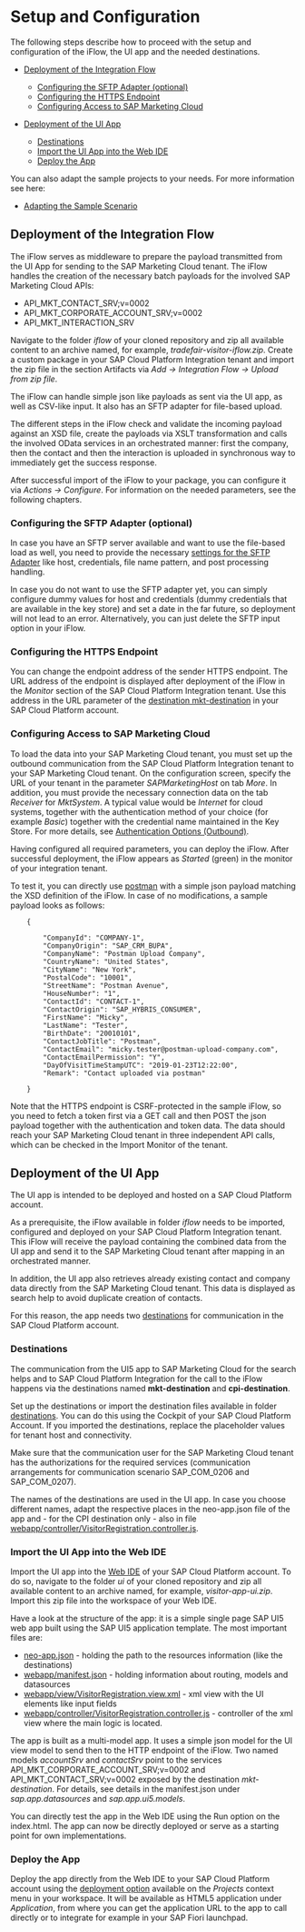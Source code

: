 
# Setup and Configuration

The following steps describe how to proceed with the setup and configuration of the iFlow, the UI app and the needed destinations.

* [Deployment of the Integration Flow](#deployment-of-the-integration-flow)
	* [Configuring the SFTP Adapter (optional)](#configuring-the-sftp-adapter-optional)
	* [Configuring the HTTPS Endpoint](#configuring-the-https-endpoint)
	* [Configuring Access to SAP Marketing Cloud](#configuring-access-to-sap-marketing-cloud)
	
* [Deployment of the UI App](#deployment-of-the-ui-app)
	* [Destinations](#destinations)
	* [Import the UI App into the Web IDE](#import-the-ui-app-into-the-web-ide)
	* [Deploy the App](#deploy-the-app)

You can also adapt the sample projects to your needs. For more information see here:

* [Adapting the Sample Scenario](README.md#adapting-the-sample-scenario)


## Deployment of the Integration Flow

The iFlow serves as middleware to prepare the payload transmitted from the UI App for sending to the SAP Marketing Cloud tenant. The iFlow handles the creation of the necessary batch payloads for the involved SAP Marketing Cloud APIs:
* API_MKT_CONTACT_SRV;v=0002
* API_MKT_CORPORATE_ACCOUNT_SRV;v=0002
* API_MKT_INTERACTION_SRV

Navigate to the folder *iflow* of your cloned repository and zip all available content to an archive named, for example, *tradefair-visitor-iflow.zip*. Create a custom package in your SAP Cloud Platform Integration tenant and import the zip file in the section Artifacts via *Add -> Integration Flow -> Upload from zip file*.

The iFlow can handle simple json like payloads as sent via the UI app, as well as CSV-like input. It also has an SFTP adapter for file-based upload. 

The different steps in the iFlow check and validate the incoming payload against an XSD file, create the payloads via XSLT transformation and calls the involved OData services in an orchestrated manner: first the company, then the contact and then the interaction is uploaded in synchronous way to immediately get the success response.

After successful import of the iFlow to your package, you can configure it via *Actions -> Configure*. For information on the needed parameters, see the following chapters.


### Configuring the SFTP Adapter (optional)

In case you have an SFTP server available and want to use the file-based load as well, you need to provide the necessary [settings for the SFTP Adapter](https://help.sap.com/viewer/fd940ad7e2034505a055f14e457c6d5b/Cloud/en-US/2de9ee58737247969eb7dc9e68b1b121.html) like host, credentials, file name pattern, and post processing handling.

In case you do not want to use the SFTP adapter yet, you can simply configure dummy values for host and credentials (dummy credentials that are available in the key store) and set a date in the far future, so deployment will not lead to an error. Alternatively, you can  just delete the SFTP input option in your iFlow.

### Configuring the HTTPS Endpoint

You can change the endpoint address of the sender HTTPS endpoint. The URL address of the endpoint is displayed after deployment of the iFlow in the *Monitor* section of the SAP Cloud Platform Integration tenant. Use this address in the URL parameter of the [destination mkt-destination](#destinations) in your SAP Cloud Platform account.

### Configuring Access to SAP Marketing Cloud

To load the data into your SAP Marketing Cloud tenant, you must set up the outbound communication from the SAP Cloud Platform Integration tenant to your SAP Marketing Cloud tenant.
On the configuration screen, specify the URL of your tenant in the parameter *SAPMarketingHost* on tab *More*. In addition, you must provide the necessary connection data on the tab *Receiver* for *MktSystem*. A typical value would be *Internet* for cloud systems, together with the authentication method of your choice (for example *Basic*) together with the credential name maintained in the Key Store. For more details, see [Authentication Options (Outbound)](https://help.sap.com/viewer/368c481cd6954bdfa5d0435479fd4eaf/Cloud/en-US/58a75377cc154f44bb81c0376d330901.html).

Having configured all required parameters, you can deploy the iFlow. After successful deployment, the iFlow appears as *Started* (green) in the monitor of your integration tenant.

To test it, you can directly use [postman](https://www.getpostman.com/) with a simple json payload matching the XSD definition of the iFlow. In case of no modifications, a sample payload looks as follows:

```
	{

		"CompanyId": "COMPANY-1",
		"CompanyOrigin": "SAP_CRM_BUPA",
		"CompanyName": "Postman Upload Company",
		"CountryName": "United States",
		"CityName": "New York",
		"PostalCode": "10001",
		"StreetName": "Postman Avenue",
		"HouseNumber": "1",
		"ContactId": "CONTACT-1",
		"ContactOrigin": "SAP_HYBRIS_CONSUMER",
		"FirstName": "Micky",
		"LastName": "Tester",
		"BirthDate": "20010101",
		"ContactJobTitle": "Postman",
		"ContactEmail": "micky.tester@postman-upload-company.com",
		"ContactEmailPermission": "Y",		
		"DayOfVisitTimeStampUTC": "2019-01-23T12:22:00",
		"Remark": "Contact uploaded via postman"
	
	}
```

Note that the HTTPS endpoint is CSRF-protected in the sample iFlow, so you need to fetch a token first via a GET call and then POST the json payload together with the authentication and token data. The data should reach your SAP Marketing Cloud tenant in three independent API calls, which can be checked in the Import Monitor of the tenant.

## Deployment of the UI App

The UI app is intended to be deployed and hosted on a SAP Cloud Platform account. 

As a prerequisite, the iFlow available in folder *iflow* needs to be imported, configured and deployed on your SAP Cloud Platform Integration tenant. This iFlow will receive the payload containing the combined data from the UI app and send it to the SAP Marketing Cloud tenant after mapping in an orchestrated manner. 

In addition, the UI app also retrieves already existing contact and company data directly from the SAP Marketing Cloud tenant. This data is displayed as search help to avoid duplicate creation of contacts.

For this reason, the app needs two [destinations](https://help.sap.com/viewer/cca91383641e40ffbe03bdc78f00f681/Cloud/en-US/e4f1d97cbb571014a247d10f9f9a685d.html) for communication in the SAP Cloud Platform account.

### Destinations

The communication from the UI5 app to SAP Marketing Cloud for the search helps and to SAP Cloud Platform Integration for the call to the iFlow happens via the destinations named **mkt-destination** and **cpi-destination**.

Set up the destinations or import the destination files available in folder [destinations](/destinations). You can do this using the Cockpit of your SAP Cloud Platform Account. If you imported the destinations, replace the placeholder values for tenant host and connectivity.

Make sure that the communication user for the SAP Marketing Cloud tenant has the authorizations for the required services (communication arrangements for communication scenario SAP_COM_0206 and SAP_COM_0207). 

The names of the destinations are used in the UI app. In case you choose different names, adapt the respective places in the neo-app.json file of the app and - for the CPI destination only - also in file [webapp/controller/VisitorRegistration.controller.js](/ui/webapp/controller/VisitorRegistration.controller.js).

### Import the UI App into the Web IDE 

Import the UI app into the [Web IDE](https://developers.sap.com/tutorials/sapui5-webide-open-webide.html) of your SAP Cloud Platform account. To do so, navigate to the folder *ui* of your cloned repository and zip all available content to an archive named, for example, *visitor-app-ui.zip*. Import this zip file into the workspace of your Web IDE.

Have a look at the structure of the app: it is a simple single page SAP UI5 web app built using the SAP UI5 application template. The most important files are:
* [neo-app.json](/ui/neo-app.json) - holding the path to the resources information (like the destinations)
* [webapp/manifest.json](/ui/webapp/manifest.json) - holding information about routing, models and datasources
* [webapp/view/VisitorRegistration.view.xml](/ui/webapp/view/VisitorRegistration.view.xml) - xml view with the UI elements like input fields
* [webapp/controller/VisitorRegistration.controller.js](/ui/webapp/controller/VisitorRegistration.controller.js) - controller of the xml view where the main logic is located.

The app is built as a multi-model app. It uses a simple json model for the UI view model to send then to the HTTP endpoint of the iFlow. Two named models *accountSrv* and *contactSrv* point to the services API_MKT_CORPORATE_ACCOUNT_SRV;v=0002 and API_MKT_CONTACT_SRV;v=0002 exposed by the destination *mkt-destination*. For details, see details in the manifest.json under *sap.app.datasources* and *sap.app.ui5.models*.

You can directly test the app in the Web IDE using the Run option on the index.html. The app can now be directly deployed or serve as a starting point for own implementations.

### Deploy the App

Deploy the app directly from the Web IDE to your SAP Cloud Platform account using the [deployment option](https://help.sap.com/viewer/65de2977205c403bbc107264b8eccf4b/Cloud/en-US/2b38eb45d6ab4da8ac6d8ffedaf679be.html) available on the *Projects* context menu in your workspace. It will be available as HTML5 application under *Application*, from where you can get the application URL to the app to call directly or to integrate for example in your SAP Fiori launchpad.
